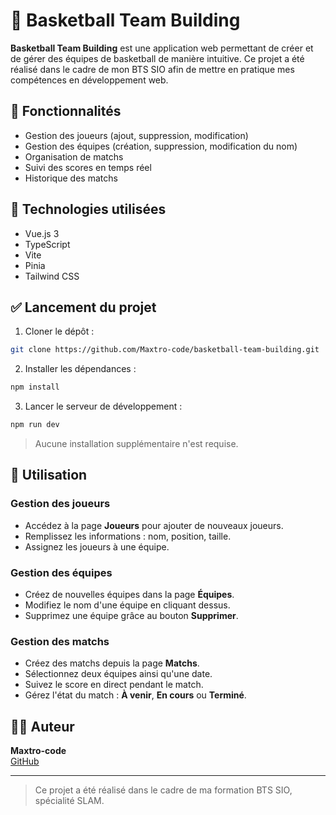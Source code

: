 # 🏀 Basketball Team Building

**Basketball Team Building** est une application web permettant de créer et de gérer des équipes de basketball de manière intuitive. Ce projet a été réalisé dans le cadre de mon BTS SIO afin de mettre en pratique mes compétences en développement web.

## 📌 Fonctionnalités

- Gestion des joueurs (ajout, suppression, modification)
- Gestion des équipes (création, suppression, modification du nom)
- Organisation de matchs
- Suivi des scores en temps réel
- Historique des matchs

## 🧪 Technologies utilisées

- Vue.js 3
- TypeScript
- Vite
- Pinia
- Tailwind CSS

## ✅ Lancement du projet

1. Cloner le dépôt :
```bash
git clone https://github.com/Maxtro-code/basketball-team-building.git
```
2. Installer les dépendances :
```bash
npm install
```
3. Lancer le serveur de développement :
```bash
npm run dev
```

> Aucune installation supplémentaire n'est requise.

## 🚀 Utilisation

### Gestion des joueurs
- Accédez à la page **Joueurs** pour ajouter de nouveaux joueurs.
- Remplissez les informations : nom, position, taille.
- Assignez les joueurs à une équipe.

### Gestion des équipes
- Créez de nouvelles équipes dans la page **Équipes**.
- Modifiez le nom d'une équipe en cliquant dessus.
- Supprimez une équipe grâce au bouton **Supprimer**.

### Gestion des matchs
- Créez des matchs depuis la page **Matchs**.
- Sélectionnez deux équipes ainsi qu'une date.
- Suivez le score en direct pendant le match.
- Gérez l'état du match : **À venir**, **En cours** ou **Terminé**.

## 👨‍💻 Auteur

**Maxtro-code**  
[GitHub](https://github.com/Maxtro-code)

---

> Ce projet a été réalisé dans le cadre de ma formation BTS SIO, spécialité SLAM.

